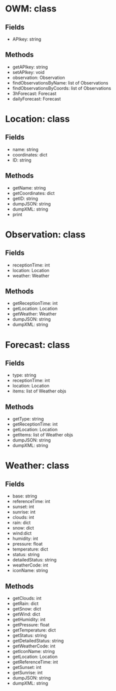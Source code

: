 OWM: class
==========
Fields
------
+ APIkey: string

Methods
-------
+ getAPIkey: string
+ setAPIkey: void
+ observation: Observation
+ findObservationsByName: list of Observations
+ findObservationsByCoords: list of Observations
+ 3hForecast: Forecast
+ dailyForecast: Forecast


Location: class
===============
Fields
------
+ name: string
+ coordinates: dict
+ ID: string

Methods
-------
+ getName: string
+ getCoordinates: dict
+ getID: string
+ dumpJSON: string
+ dumpXML: string
+ print


Observation: class
==================
Fields
------
+ receptionTime: int
+ location: Location
+ weather: Weather

Methods
-------
+ getReceptionTime: int
+ getLocation: Location
+ getWeather: Weather
+ dumpJSON: string
+ dumpXML: string

Forecast: class
===============

Fields
------
+ type: string
+ receptionTime: int
+ location: Location
+ items: list of Weather objs

Methods
-------
+ getType: string
+ getReceptionTime: int
+ getLocation: Location
+ getItems: list of Weather objs
+ dumpJSON: string
+ dumpXML: string


Weather: class
==============

Fields
------
+ base: string
+ referenceTime: int
+ sunset: int
+ sunrise: int
+ clouds: int
+ rain: dict
+ snow: dict
+ wind:dict
+ humidity: int
+ pressure: float
+ temperature: dict
+ status: string
+ detailedStatus: string
+ weatherCode: int
+ iconName: string

Methods
-------
+ getClouds: int
+ getRain: dict
+ getSnow: dict
+ getWind: dict
+ getHumidity: int
+ getPressure: float
+ getTemperature: dict
+ getStatus: string
+ getDetailedStatus: string
+ getWeatherCode: int
+ getIconName: string
+ getLocation: Location
+ getReferenceTime: int
+ getSunset: int
+ getSunrise: int
+ dumpJSON: string
+ dumpXML: string